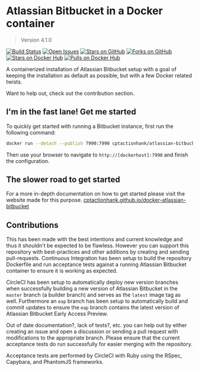 # Atlassian Bitbucket in a Docker container

> Version 4.1.0

[![Build Status](https://img.shields.io/circleci/project/cptactionhank/docker-atlassian-bitbucket/4.1.0.svg)](https://circleci.com/gh/cptactionhank/docker-atlassian-bitbucket) [![Open Issues](https://img.shields.io/github/issues/cptactionhank/docker-atlassian-bitbucket.svg)](https://github.com/cptactionhank/docker-atlassian-bitbucket/issues) [![Stars on GitHub](https://img.shields.io/github/stars/cptactionhank/docker-atlassian-bitbucket.svg)](https://github.com/cptactionhank/docker-atlassian-bitbucket/stargazers) [![Forks on GitHub](https://img.shields.io/github/forks/cptactionhank/docker-atlassian-bitbucket.svg)](https://github.com/cptactionhank/docker-atlassian-bitbucket/network) [![Stars on Docker Hub](https://img.shields.io/docker/stars/cptactionhank/atlassian-bitbucket.svg)](https://hub.docker.com/r/cptactionhank/atlassian-bitbucket/) [![Pulls on Docker Hub](https://img.shields.io/docker/pulls/cptactionhank/atlassian-bitbucket.svg)](https://hub.docker.com/r/cptactionhank/atlassian-bitbucket/)

A containerized installation of Atlassian Bitbucket setup with a goal of keeping the installation as default as possible, but with a few Docker related twists.

Want to help out, check out the contribution section.

## I'm in the fast lane! Get me started

To quickly get started with running a Bitbucket instance, first run the following command:
```bash
docker run --detach --publish 7990:7990 cptactionhank/atlassian-bitbucket:4.1.0
```

Then use your browser to navigate to `http://[dockerhost]:7990` and finish the configuration.

## The slower road to get started

For a more in-depth documentation on how to get started please visit the website made for this purpose. [cptactionhank.github.io/docker-atlassian-bitbucket](https://cptactionhank.github.io/docker-atlassian-bitbucket)

## Contributions

This has been made with the best intentions and current knowledge and thus it shouldn't be expected to be flawless. However you can support this repository with best-practices and other additions by creating and sending pull-requests. Continuous Integration has been setup to build the repository Dockerfile and run acceptance tests against a running Atlassian Bitbucket container to ensure it is working as expected.

CircleCI has been setup to automatically deploy new version branches when successfully building a new version of Atlassian Bitbucket in the `master` branch (a builder branch) and serves as the `latest` image tag as well. Furthermore an `eap` branch has been setup to automatically build and commit updates to ensure the `eap` branch contains the latest version of Atlassian Bitbucket Early Access Preview.

Out of date documentation?, lack of tests?, etc. you can help out by either creating an issue and open a discussion or sending a pull request with modifications to the appropriate branch. Please ensure that the current acceptance tests do run successfully for easier merging with the repository.

Acceptance tests are performed by CircleCI with Ruby using the RSpec, Capybara, and PhantomJS frameworks.
